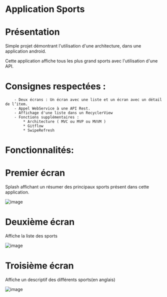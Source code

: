 # Application Sports

# Présentation

Simple projet démontrant l'utilisation d'une architecture, dans une application android.

Cette application affiche tous les plus grand sports avec l'utilisation d'une API.

# Consignes respectées :
        - Deux écrans : Un écran avec une liste et un écran avec un détail de l’item.
        - Appel WebService à une API Rest.
        - Affichage d'une liste dans un RecyclerView
        - Fonctions supplémentaires :
            * Architecture ( MVC ou MVP ou MVVM )
            * Gitflow
            * SwipeRefresh

            
# Fonctionnalités:
# Premier écran

Splash affichant un résumer des principaux sports présent dans cette application.

![image](https://user-images.githubusercontent.com/46956121/54956824-4a5c0280-4f51-11e9-9ceb-4326aa36f10c.png)


# Deuxième écran

Affiche la liste des sports

![image](https://user-images.githubusercontent.com/46956121/54956562-8c387900-4f50-11e9-8826-fc4d4a07028b.png)


# Troisième écran

Affiche un descriptif des différents sports(en anglais)

![image](https://user-images.githubusercontent.com/46956121/54956752-1254bf80-4f51-11e9-8cb3-2088ecf6c488.png)

